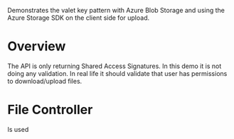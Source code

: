 Demonstrates the valet key pattern with Azure Blob Storage 
and using the Azure Storage SDK on the client side for upload.

# Overview

The API is only returning Shared Access Signatures. In this
demo it is not doing any validation. In real life it should
validate that user has permissions to download/upload files.

# File Controller

Is used